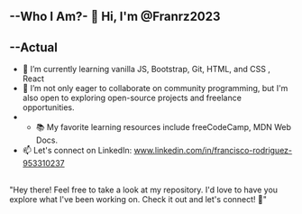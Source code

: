 ## --**Who I Am?**- 👋 Hi, I'm @Franrz2023
## --**Actual** 
- 🌱 I’m currently learning vanilla JS, Bootstrap, Git, HTML, and CSS , React
- 💞️ I’m not only eager to collaborate on community programming, but I'm also open to exploring open-source projects and freelance opportunities.
- - 📚 My favorite learning resources include freeCodeCamp, MDN Web Docs.
- 📫 Let's connect on LinkedIn: www.linkedin.com/in/francisco-rodriguez-953310237
##
"Hey there! Feel free to take a look at my repository. I'd love to have you explore what I've been working on. Check it out and let's connect! 🚀"
